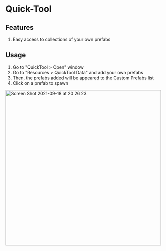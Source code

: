 # Quick-Tool

## Features
1. Easy access to collections of your own prefabs

## Usage
1. Go to "QuickTool > Open" window
2. Go to "Resources > QuickTool Data" and add your own prefabs
3. Then, the prefabs added will be appeared to the Custom Prefabs list
4. Click on a prefab to spawn
 
<img width="497" alt="Screen Shot 2021-09-18 at 20 26 23" src="https://user-images.githubusercontent.com/64248203/133906345-2a6f2be0-d2e5-46f9-9430-b29b19f48b1e.png">
